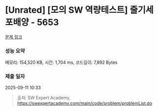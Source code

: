 # [Unrated] [모의 SW 역량테스트] 줄기세포배양 - 5653 

[문제 링크](https://swexpertacademy.com/main/code/problem/problemDetail.do?contestProbId=AWXRJ8EKe48DFAUo) 

### 성능 요약

메모리: 154,520 KB, 시간: 1,704 ms, 코드길이: 7,892 Bytes

### 제출 일자

2025-09-11 10:33



> 출처: SW Expert Academy, https://swexpertacademy.com/main/code/problem/problemList.do